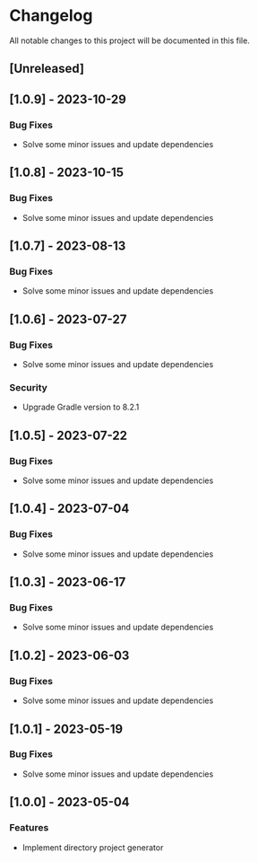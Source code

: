 # Changelog

All notable changes to this project will be documented in this file.

## [Unreleased]
## [1.0.9] - 2023-10-29

### Bug Fixes

- Solve some minor issues and update dependencies

## [1.0.8] - 2023-10-15

### Bug Fixes

- Solve some minor issues and update dependencies

## [1.0.7] - 2023-08-13

### Bug Fixes

- Solve some minor issues and update dependencies

## [1.0.6] - 2023-07-27

### Bug Fixes

- Solve some minor issues and update dependencies

### Security

- Upgrade Gradle version to 8.2.1

## [1.0.5] - 2023-07-22

### Bug Fixes

- Solve some minor issues and update dependencies

## [1.0.4] - 2023-07-04

### Bug Fixes

- Solve some minor issues and update dependencies

## [1.0.3] - 2023-06-17

### Bug Fixes

- Solve some minor issues and update dependencies

## [1.0.2] - 2023-06-03

### Bug Fixes

- Solve some minor issues and update dependencies

## [1.0.1] - 2023-05-19

### Bug Fixes

- Solve some minor issues and update dependencies

## [1.0.0] - 2023-05-04

### Features

- Implement directory project generator

<!-- generated by git-cliff -->
